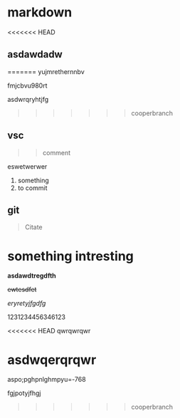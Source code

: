 # markdown

<<<<<<< HEAD
## asdawdadw
=======
yujmrethernnbv

fmjcbvu980rt

asdwrqryhtjfg

>>>>>>> cooperbranch
## vsc
>>comment

eswetwerwer
1. something
2. to commit

## git

> Citate

# something intresting
**asdawdtregdfth**

~~ewtesdfet~~

*eryretyjfgdfg*


1231234456346123

<<<<<<< HEAD
qwrqwrqwr

asdwqerqrqwr
=======
aspo;pghpnlghmpyu=-768

fgjpotyjfhgj
>>>>>>> cooperbranch

